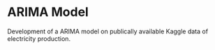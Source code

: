 # ARIMA Model
Development of a ARIMA model on publically available Kaggle data of electricity production.
